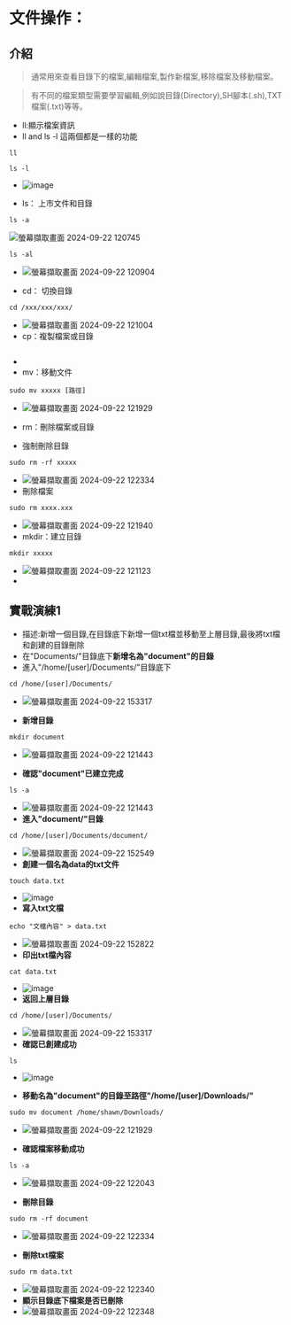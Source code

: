 # 文件操作：
## 介紹
> 通常用來查看目錄下的檔案,編輯檔案,製作新檔案,移除檔案及移動檔案。

> 有不同的檔案類型需要學習編輯,例如說目錄(Directory),SH腳本(.sh),TXT檔案(.txt)等等。
- ll:顯示檔案資訊
- ll and ls -l 這兩個都是一樣的功能
```
ll
```
```
ls -l
```
- ![image](https://github.com/user-attachments/assets/155e24bc-2741-47b7-883f-4ba4e9a37ed4)

- ls： 上市文件和目錄
```
ls -a
```
![螢幕擷取畫面 2024-09-22 120745](https://github.com/user-attachments/assets/7e73cb71-e808-401e-bb95-4d057ba37362)
```
ls -al
```
- ![螢幕擷取畫面 2024-09-22 120904](https://github.com/user-attachments/assets/bf63c3e9-3b3a-4c32-b26c-203797dfe93a)

- cd： 切換目錄
```
cd /xxx/xxx/xxx/
```
- ![螢幕擷取畫面 2024-09-22 121004](https://github.com/user-attachments/assets/360f23f1-0cf0-4e4f-8603-6cd852089c9a)
- cp：複製檔案或目錄
```
```
- 
- mv：移動文件
```
sudo mv xxxxx [路徑]
```
- ![螢幕擷取畫面 2024-09-22 121929](https://github.com/user-attachments/assets/a9b7494e-f33a-45a8-a10b-f331d5391f01)

- rm：刪除檔案或目錄
- 強制刪除目錄
```
sudo rm -rf xxxxx 
```
- ![螢幕擷取畫面 2024-09-22 122334](https://github.com/user-attachments/assets/73ee57ec-4337-4773-b6f8-80c32f487c09)
- 刪除檔案
```
sudo rm xxxx.xxx
```
- ![螢幕擷取畫面 2024-09-22 121940](https://github.com/user-attachments/assets/63af8235-9bc0-4593-bbe6-5d3a496483df)
- mkdir：建立目錄
```
mkdir xxxxx
```
- ![螢幕擷取畫面 2024-09-22 121123](https://github.com/user-attachments/assets/a15a093d-2d8e-4183-af03-eea1a4a4bc72)
- 
## 實戰演練1
- 描述:新增一個目錄,在目錄底下新增一個txt檔並移動至上層目錄,最後將txt檔和創建的目錄刪除
- 在"Documents/"目錄底下**新增名為"document"的目錄**
- 進入"/home/[user]/Documents/"目錄底下
```
cd /home/[user]/Documents/
```
- ![螢幕擷取畫面 2024-09-22 153317](https://github.com/user-attachments/assets/b63afd2b-a0b5-4b26-a0c8-b1974884ed46)

- **新增目錄**
```
mkdir document
```
- ![螢幕擷取畫面 2024-09-22 121443](https://github.com/user-attachments/assets/fe59d00b-160d-42ce-ad10-ccc8fb85ccd2)

- **確認"document"已建立完成**
```
ls -a
```
- ![螢幕擷取畫面 2024-09-22 121443](https://github.com/user-attachments/assets/c8a7c8ba-3078-451c-a798-e468da9e07f4)
- **進入"document/"目錄**
```
cd /home/[user]/Documents/document/
```
- ![螢幕擷取畫面 2024-09-22 152549](https://github.com/user-attachments/assets/f9634d56-fa3c-476f-a85e-7a501698d3ce)
- **創建一個名為data的txt文件**
```
touch data.txt
```
- ![image](https://github.com/user-attachments/assets/48cd40f5-86b9-4b06-b7ed-afd29d7174e8)
- **寫入txt文檔**
```
echo "文檔內容" > data.txt 
```
- ![螢幕擷取畫面 2024-09-22 152822](https://github.com/user-attachments/assets/2830f8d6-6f3d-4c39-8e1d-b579ef7dbeaf)
- **印出txt檔內容**
```
cat data.txt
```
- ![image](https://github.com/user-attachments/assets/9be61301-c9d1-42d6-9591-08023d42f939)
- **返回上層目錄**
```
cd /home/[user]/Documents/
```
- ![螢幕擷取畫面 2024-09-22 153317](https://github.com/user-attachments/assets/6225b411-6194-4e83-bd19-1c2f0a961819)
- **確認已創建成功**
```
ls 
```
- ![image](https://github.com/user-attachments/assets/a17eebab-1e74-4d63-85ec-fb9eada5f65d)

- **移動名為"document"的目錄至路徑"/home/[user]/Downloads/"**
```
sudo mv document /home/shawn/Downloads/
```
- ![螢幕擷取畫面 2024-09-22 121929](https://github.com/user-attachments/assets/f880d09b-bf8d-4865-a2cc-7b2161fe178a)

- **確認檔案移動成功**
```
ls -a
```
- ![螢幕擷取畫面 2024-09-22 122043](https://github.com/user-attachments/assets/19c3a2ea-d5a4-463f-b718-4c9b42c246fc)

- **刪除目錄**
```
sudo rm -rf document
```
- ![螢幕擷取畫面 2024-09-22 122334](https://github.com/user-attachments/assets/d4efc50d-1003-4ebc-9cd3-7d95a3576cf4)

- **刪除txt檔案**
```
sudo rm data.txt
```
- ![螢幕擷取畫面 2024-09-22 122340](https://github.com/user-attachments/assets/713385e4-f32b-4f59-8817-b5b71aabc8f0)
- **顯示目錄底下檔案是否已刪除**
- ![螢幕擷取畫面 2024-09-22 122348](https://github.com/user-attachments/assets/67921104-2961-41b3-bac2-3a5cc199c570)

